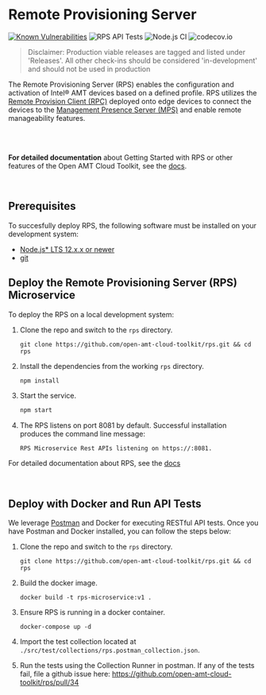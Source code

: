 # Remote Provisioning Server

[![Known Vulnerabilities](https://snyk.io/test/github/open-amt-cloud-toolkit/rps/badge.svg?targetFile=package.json)](https://snyk.io/test/github/open-amt-cloud-toolkit/rps?targetFile=package.json) ![RPS API Tests](https://github.com/open-amt-cloud-toolkit/rps/workflows/RPS%20API%20Tests/badge.svg) ![Node.js CI](https://github.com/open-amt-cloud-toolkit/rps/workflows/Node.js%20CI/badge.svg) ![codecov.io](https://codecov.io/github/open-amt-cloud-toolkit/rps/coverage.svg?branch=main)


> Disclaimer: Production viable releases are tagged and listed under 'Releases'.  All other check-ins should be considered 'in-development' and should not be used in production

The Remote Provisioning Server (RPS) enables the configuration and activation of Intel® AMT devices based on a defined profile. RPS utilizes the [Remote Provision Client (RPC)](https://github.com/open-amt-cloud-toolkit/rps) deployed onto edge devices to connect the devices to the [Management Presence Server (MPS)](https://github.com/open-amt-cloud-toolkit/mps) and enable remote manageability features.

<br><br>

**For detailed documentation** about Getting Started with RPS or other features of the Open AMT Cloud Toolkit, see the [docs](https://open-amt-cloud-toolkit.github.io/docs/).

<br>

## Prerequisites

To succesfully deploy RPS, the following software must be installed on your development system:

- [Node.js* LTS 12.x.x or newer](https://nodejs.org/en/)
- [git](https://git-scm.com/downloads)


## Deploy the Remote Provisioning Server (RPS) Microservice

To deploy the RPS on a local development system: 

1. Clone the repo and switch to the `rps` directory.

    ```
    git clone https://github.com/open-amt-cloud-toolkit/rps.git && cd rps
    ```

2. Install the dependencies from the working `rps` directory.

    ``` bash
    npm install
    ```

3. Start the service.

    ``` bash
    npm start
    ```

4. The RPS listens on port 8081 by default. Successful installation produces the command line message:

    ```
    RPS Microservice Rest APIs listening on https://:8081.
    ```
    
For detailed documentation about RPS, see the [docs](https://open-amt-cloud-toolkit.github.io/docs/)

<br>

## Deploy with Docker and Run API Tests

We leverage [Postman](https://www.postman.com/) and Docker for executing RESTful API tests. Once you have Postman and Docker installed, you can follow the steps below:

1. Clone the repo and switch to the `rps` directory.

    ```
    git clone https://github.com/open-amt-cloud-toolkit/rps.git && cd rps
    ```

2. Build the docker image.
    ```
    docker build -t rps-microservice:v1 .
    ```

3. Ensure RPS is running in a docker container.
    ```
    docker-compose up -d
    ```

4. Import the test collection located at `./src/test/collections/rps.postman_collection.json`.

5. Run the tests using the Collection Runner in postman. If any of the tests fail, file a github issue here: https://github.com/open-amt-cloud-toolkit/rps/pull/34

